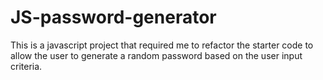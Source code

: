 # JS-password-generator
This is a javascript project that required me to refactor the starter code to allow the user to generate a random password based on the user input criteria.
